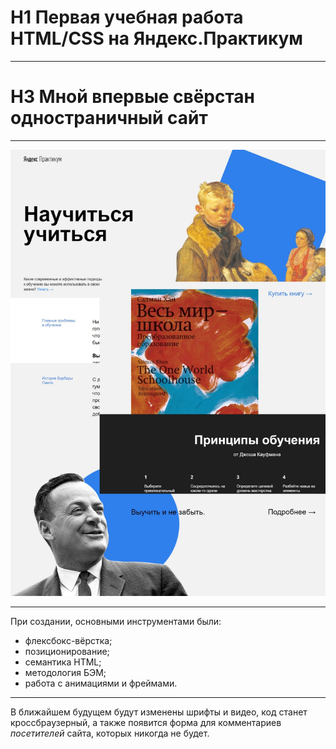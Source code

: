 # H1 **Первая учебная работа HTML/CSS на Яндекс.Практикум**
---
# H3 Мной впервые свёрстан одностраничный сайт
---
![мой сайт](images/school.jpg)

---
При создании, основными инструментами были:

* флексбокс-вёрстка;
* позиционирование;
* семантика HTML;
* методология БЭМ;
* работа с анимациями и фреймами.
---
В ближайшем будущем будут изменены шрифты и видео, код станет кроссбраузерный,
а также появится форма для комментариев *посетителей* сайта, которых никогда не будет.
